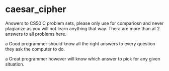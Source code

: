 # caesar_cipher

Answers to CS50 C problem sets, please only use for compariosn and never plagiarize as you will not learn anything that way.
Thera are more than at 2 answers to all problems here.

a Good programmer should know all the right answers to every question they ask the computer to do.

a Great programmer however will know which answer to pick for any given situation.


